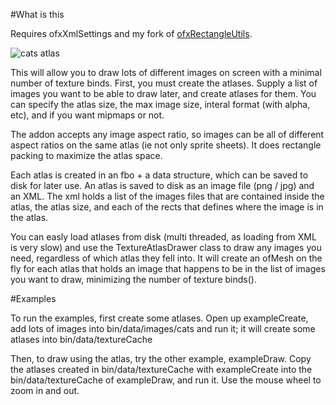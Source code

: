 #What is this

Requires ofxXmlSettings and my fork of [ofxRectangleUtils](https://github.com/armadillu/ofxRectangleUtils).

![cats atlas](https://farm8.staticflickr.com/7586/16983466005_7091e373f2_z_d.jpg)

This will allow you to draw lots of different images on screen with a minimal number of texture binds. First, you must create the atlases. Supply a list of images you want to be able to draw later, and create atlases for them. You can specify the atlas size, the max image size, interal format (with alpha, etc), and if you want mipmaps or not.

The addon accepts any image aspect ratio, so images can be all of different aspect ratios on the same atlas (ie not only sprite sheets). It does rectangle packing to maximize the atlas space.

Each atlas is created in an fbo + a data structure, which can be saved to disk for later use. An atlas is saved to disk as an image file (png / jpg) and an XML. The xml holds a list of the images files that are contained inside the atlas, the atlas size, and each of the rects that defines where the image is in the atlas.

You can easly load atlases from disk (multi threaded, as loading from XML is very slow) and use the TextureAtlasDrawer class to draw any images you need, regardless of which atlas they fell into. It will create an ofMesh on the fly for each atlas that holds an image that happens to be in the list of images you want to draw, minimizing the number of texture binds().


#Examples

To run the examples, first create some atlases. Open up exampleCreate, add lots of images into bin/data/images/cats and run it; it will create some atlases into bin/data/textureCache

Then, to draw using the atlas, try the other example, exampleDraw. Copy the atlases created in bin/data/textureCache with exampleCreate into the bin/data/textureCache of exampleDraw, and run it. Use the mouse wheel to zoom in and out.
